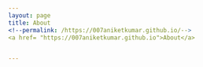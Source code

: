 ```yaml
---
layout: page
title: About
<!--permalink: /https://007aniketkumar.github.io/-->
<a href= "https://007aniketkumar.github.io">About</a>


---
```

<!--<a href= "https://007aniketkumar.github.io">about</a>-->
